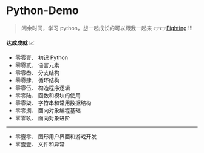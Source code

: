 # Python-Demo

> 闲余时间，学习 python，想一起成长的可以跟我一起来 :point_right::point_right:[Fighting](https://github.com/jackfrued/Python-100-Days) !!!

**达成成就** :chart_with_upwards_trend:

- 零零壹、 初识 Python
- 零零贰、 语言元素
- 零零叁、 分支结构
- 零零肆、 循环结构
- 零零伍、 构造程序逻辑
- 零零陆、 函数和模块的使用
- 零零柒、 字符串和常用数据结构
- 零零捌、 面向对象编程基础
- 零零玖、 面向对象进阶

---

- 零壹零、 图形用户界面和游戏开发
- 零壹壹、 文件和异常
